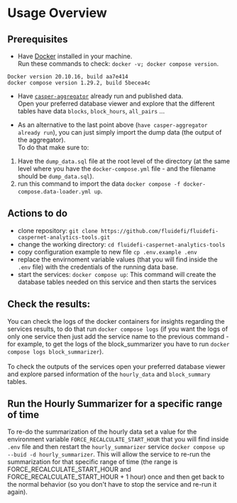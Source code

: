 # Usage Overview


## Prerequisites
- Have [Docker](https://www.docker.com/) installed in your machine. <br>
Run these commands to check: `docker -v; docker compose version`.
```
Docker version 20.10.16, build aa7e414
docker compose version 1.29.2, build 5becea4c
```
- Have [`casper-aggregator`](https://github.com/fluidefi/fluidefi-caspernet-aggregator-tools) already run and published data. <br>
Open your preferred database viewer and explore that the different tables have data `blocks`, `block_hours`, `all_pairs` ... <br>

* As an alternative to the last point above (`have casper-aggregator already run`), you can just simply import the dump data (the output of the aggregator).<br>
To do that make sure to:
1. Have the `dump_data.sql` file at the root level of the directory (at the same level where you have the `docker-compose.yml` file - and the filename should be `dump_data.sql`).
2. run this command to import the data `docker compose -f docker-compose.data-loader.yml up`.



## Actions to do
- clone repository: `git clone https://github.com/fluidefi/fluidefi-caspernet-analytics-tools.git`
- change the working directory: `cd fluidefi-caspernet-analytics-tools`
- copy configuration example to new file `cp .env.example .env`
- replace the envirnoment variable values (that you will find inside the `.env` file) with the credentials of the running data base.
- start the services: `docker compose up`: This command will create the database tables needed on this service and then starts the services


## Check the results:

You can check the logs of the docker containers for insights regarding the services results, to do that run `docker compose logs` (if you want the logs of only one service then just add the service name to the previous command - for example, to get the logs of the block_summarizer you have to run `docker compose logs block_summarizer`).<br><br> 
To check the outputs of the services open your preferred database viewer and explore parsed information of the `hourly_data` and `block_summary` tables.


## Run the Hourly Summarizer for a specific range of time

To re-do the summarization of the hourly data set a value for the environment variable `FORCE_RECALCULATE_START_HOUR` that you will find inside `.env` file and then restart the `hourly_summarizer` service `docker compose up --buid -d hourly_summarizer`. This will allow the service to re-run the summarization for that specific range of time (the range is FORCE_RECALCULATE_START_HOUR and FORCE_RECALCULATE_START_HOUR + 1 hour) once and then get back to the normal behavior (so you don't have to stop the service and re-run it again).